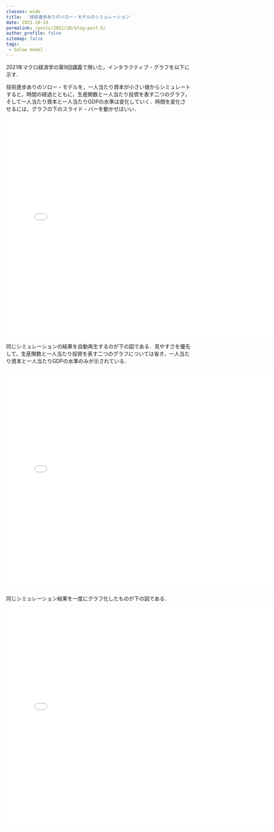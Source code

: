 ```yaml
---
classes: wide
title:  '技術進歩ありのソロー・モデルのシミュレーション'
date: 2021-10-18
permalink: /posts/2021/10/blog-post-5/
author_profile: false
sitemap: false
tags: 
 - Solow model
---
```


2021年マクロ経済学の第9回講義で用いた，インタラクティブ・グラフを以下に示す．

技術進歩ありのソロー・モデルを，一人当たり資本が小さい値からシミュレートすると，時間の経過とともに，生産関数と一人当たり投資を表す二つのグラフ，そして一人当たり資本と一人当たりGDPの水準は変化していく．時間を変化させるには，グラフの下のスライド・バーを動かせばいい．

<iframe id="igraph" scrolling="no" style="border:none;" seamless="seamless" src="/files/fig-2021-10-18-blog-post-5/solow_simulation_growth.html" height="600"  width="150%"></iframe>

同じシミュレーションの結果を自動再生するのが下の図である．見やすさを優先して，生産関数と一人当たり投資を表す二つのグラフについては省き，一人当たり資本と一人当たりGDPの水準のみが示されている．

<iframe id="igraph" scrolling="no" style="border:none;" seamless="seamless" src="/files/fig-2021-10-18-blog-post-5/solow_simulation_growth2.html" height="600"  width="150%"></iframe>

同じシミュレーション結果を一度にグラフ化したものが下の図である．

<iframe id="igraph" scrolling="no" style="border:none;" seamless="seamless" src="/files/fig-2021-10-11-blog-post-4/solow_simulation_growth3.html" height="600"  width="150%"></iframe>



